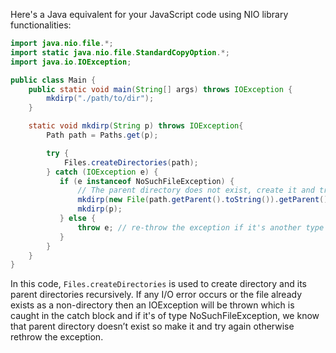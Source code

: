 Here's a Java equivalent for your JavaScript code using NIO library functionalities:

```java
import java.nio.file.*;
import static java.nio.file.StandardCopyOption.*;
import java.io.IOException;

public class Main {
    public static void main(String[] args) throws IOException {
        mkdirp("./path/to/dir"); 
    }

    static void mkdirp(String p) throws IOException{
        Path path = Paths.get(p);

        try {
            Files.createDirectories(path);
        } catch (IOException e) {
           if (e instanceof NoSuchFileException) {
               // The parent directory does not exist, create it and try again
               mkdirp(new File(path.getParent().toString()).getParent()); 
               mkdirp(p); 
           } else {
               throw e; // re-throw the exception if it's another type of IOException
           }
        }
    }
}
```
In this code, `Files.createDirectories` is used to create directory and its parent directories recursively. If any I/O error occurs or the file already exists as a non-directory then an IOException will be thrown which is caught in the catch block and if it's of type NoSuchFileException, we know that parent directory doesn’t exist so make it and try again otherwise rethrow the exception.
